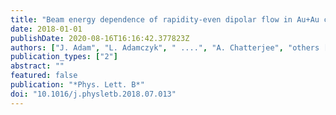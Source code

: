 ```yaml
---
title: "Beam energy dependence of rapidity-even dipolar flow in Au+Au collisions"
date: 2018-01-01
publishDate: 2020-08-16T16:16:42.377823Z
authors: ["J. Adam", "L. Adamczyk", " ....", "A. Chatterjee", "others [STAR Collaboration]"]
publication_types: ["2"]
abstract: ""
featured: false
publication: "*Phys. Lett. B*"
doi: "10.1016/j.physletb.2018.07.013"
---
```


